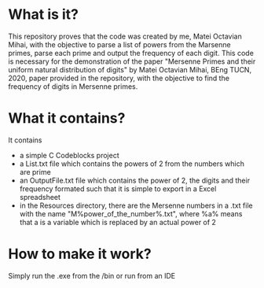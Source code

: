 # What is it?

This repository proves that the code was created by me, Matei Octavian Mihai, 
with the objective to parse a list of powers from the Marsenne primes, parse each prime and output
the frequency of each digit. This code is necessary for the demonstration of the paper "Mersenne Primes 
and their uniform natural distribution of digits" by Matei Octavian Mihai, BEng TUCN, 2020, paper provided in the repository, with the objective to find the frequency of digits in Mersenne primes.


# What it contains?

It contains 
* a simple C Codeblocks project
* a List.txt file which contains the powers of 2 from the numbers which are prime
* an OutputFile.txt file which contains the power of 2, the digits and their frequency formated such that it is simple to export in a Excel spreadsheet
* in the Resources directory, there are the Mersenne numbers in a .txt file with the name "M%power_of_the_number%.txt", where %a% means that a is a variable which is replaced by an actual power of 2

# How to make it work?

Simply run the .exe from the /bin or run from an IDE
